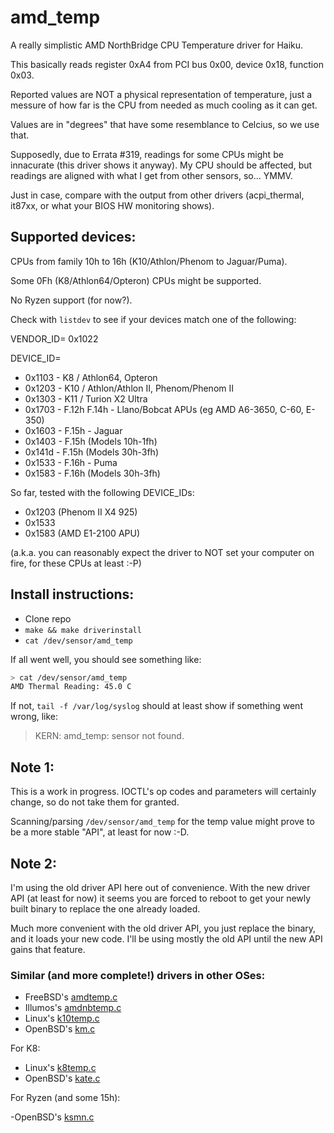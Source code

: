 # amd_temp

A really simplistic AMD NorthBridge CPU Temperature driver for Haiku.

This basically reads register 0xA4 from PCI bus 0x00, device 0x18, function 0x03.

Reported values are NOT a physical representation of temperature, just a messure of how far is the CPU from needed as much cooling as it can get.

Values are in "degrees" that have some resemblance to Celcius, so we use that.

Supposedly, due to Errata #319, readings for some CPUs might be innacurate (this driver shows it anyway). My CPU should be affected, but readings are aligned with what I get from other sensors, so... YMMV.

Just in case, compare with the output from other drivers (acpi_thermal, it87xx, or what your BIOS HW monitoring shows).

## Supported devices:

CPUs from family 10h to 16h (K10/Athlon/Phenom to Jaguar/Puma).

Some 0Fh (K8/Athlon64/Opteron) CPUs might be supported.

No Ryzen support (for now?).

Check with `listdev` to see if your devices match one of the following:

VENDOR_ID= 0x1022

DEVICE_ID=
 - 0x1103 - K8 / Athlon64, Opteron
 - 0x1203 - K10 / Athlon/Athlon II, Phenom/Phenom II
 - 0x1303 - K11 / Turion X2 Ultra
 - 0x1703 - F.12h F.14h - Llano/Bobcat APUs (eg AMD A6-3650, C-60, E-350)
 - 0x1603 - F.15h - Jaguar
 - 0x1403 - F.15h (Models 10h-1fh)
 - 0x141d - F.15h (Models 30h-3fh)
 - 0x1533 - F.16h - Puma
 - 0x1583 - F.16h (Models 30h-3fh)

So far, tested with the following DEVICE_IDs:

 - 0x1203 (Phenom II X4 925)
 - 0x1533
 - 0x1583 (AMD E1-2100 APU)

(a.k.a. you can reasonably expect the driver to NOT set your computer on fire, for these CPUs at least :-P)

## Install instructions:

- Clone repo
- `make && make driverinstall`
- `cat /dev/sensor/amd_temp`

If all went well, you should see something like:

```sh
> cat /dev/sensor/amd_temp
AMD Thermal Reading: 45.0 C
```

If not, `tail -f /var/log/syslog` should at least show if something went wrong, like:

> KERN: amd_temp: sensor not found.

## Note 1:

This is a work in progress. IOCTL's op codes and parameters will certainly change, so do not take them for granted.

Scanning/parsing  `/dev/sensor/amd_temp` for the temp value might prove to be a more stable "API", at least for now :-D.

## Note 2:

I'm using the old driver API here out of convenience. With the new driver API (at least for now) it seems you are forced to reboot to get your newly built binary to replace the one already loaded.

Much more convenient with the old driver API, you just replace the binary, and it loads your new code. I'll be using mostly the old API until the new API gains that feature.


### Similar (and more complete!) drivers in other OSes:

- FreeBSD's [amdtemp.c](https://github.com/freebsd/freebsd-src/blob/main/sys/dev/amdtemp/amdtemp.c)
- Illumos's [amdnbtemp.c](https://github.com/illumos/illumos-gate/blob/master/usr/src/uts/intel/io/amdnbtemp/amdnbtemp.c)
- Linux's [k10temp.c](https://github.com/torvalds/linux/blob/master/drivers/hwmon/k10temp.c)
- OpenBSD's [km.c](https://github.com/openbsd/src/blob/master/sys/dev/pci/km.c)

For K8:

- Linux's [k8temp.c](https://github.com/torvalds/linux/blob/master/drivers/hwmon/k8temp.c)
- OpenBSD's [kate.c](https://github.com/openbsd/src/blob/master/sys/dev/pci/kate.c)

For Ryzen (and some 15h):

-OpenBSD's [ksmn.c](https://github.com/openbsd/src/blob/master/sys/dev/pci/ksmn.c)
